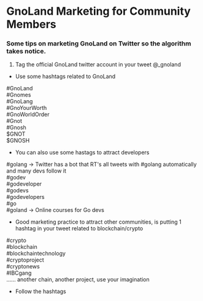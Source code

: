 # GnoLand Marketing for Community Members

### Some tips on marketing GnoLand on Twitter so the algorithm takes notice.

1.  Tag the official GnoLand twitter account in your tweet @\_gnoland

*   Use some hashtags related to GnoLand

#GnoLand  
#Gnomes  
#GnoLang  
#GnoYourWorth  
#GnoWorldOrder  
#Gnot  
#Gnosh  
$GNOT  
$GNOSH

*   You can also use some hastags to attract developers

#golang -> Twitter has a bot that RT's all tweets with #golang automatically and many devs follow it  
#godev  
#godeveloper  
#godevs  
#godevelopers  
#go  
#goland -> Online courses for Go devs

*   Good marketing practice to attract other communities, is putting 1 hashtag in your tweet related to blockchain/crypto

#crypto  
#blockchain  
#blockchaintechnology  
#cryptoproject  
#cryptonews  
#IBCgang  
...... another chain, another project, use your imagination

*   Follow the hashtags
